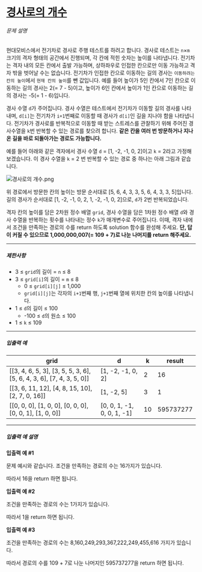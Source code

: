 # [경사로의 개수](https://school.programmers.co.kr/learn/courses/30/lessons/214290)


###### 문제 설명


현대모비스에서 전기차로 경사로 주행 테스트를 하려고 합니다. 경사로 테스트는 `n`×`m` 크기의 격자 형태의 공간에서 진행되며, 각 칸에 적힌 숫자는 높이를 나타냅니다. 전기차는 격자 내의 모든 칸에서 출발 가능하며, 상하좌우로 인접한 칸으로만 이동 가능하고 격자 밖을 벗어날 수는 없습니다. 전기차가 인접한 칸으로 이동하는 길의 경사는 `이동하려는 칸의 높이`에서 `현재 칸의 높이`를 뺀 값입니다. 예를 들어 높이가 5인 칸에서 7인 칸으로 이동하는 길의 경사는 2(\= 7 \- 5\)이고, 높이가 6인 칸에서 높이가 1인 칸으로 이동하는 길의 경사는 \-5(\= 1 \- 6\)입니다. 


경사 수열 `d`가 주어집니다. 경사 수열은 테스트에서 전기차가 이동할 길의 경사를 나타내며, `d[i]`는 전기차가 `i+1`번째로 이동할 때 경사가 `d[i]`인 길을 지나야 함을 나타냅니다. 전기차가 경사로를 반복적으로 이동할 때 받는 스트레스를 관찰하기 위해 주어진 경사수열을 `k`번 반복할 수 있는 경로를 찾으려 합니다. **같은 칸을 여러 번 방문하거나 지나온 길을 바로 되돌아가는 경로도 가능합니다.**


예를 들어 아래와 같은 격자에서 경사 수열 `d` \= \[1, \-2, \-1, 0, 2]이고 `k` \= 2라고 가정해 보겠습니다. 이 경사 수열을 `k` \= 2 번 반복할 수 있는 경로 중 하나는 아래 그림과 같습니다.


![경사로의 개수.png](https://grepp-programmers.s3.ap-northeast-2.amazonaws.com/files/production/fab2ada8-1f2b-4472-9e2b-6caf2669539c/%E1%84%80%E1%85%A7%E1%86%BC%E1%84%89%E1%85%A1%E1%84%85%E1%85%A9%E1%84%8B%E1%85%B4%20%E1%84%80%E1%85%A2%E1%84%89%E1%85%AE.png)


위 경로에서 방문한 칸의 높이는 방문 순서대로 \[5, 6, 4, 3, 3, 5, 6, 4, 3, 3, 5]입니다. 길의 경사가 순서대로 \[1, \-2, \-1, 0, 2, 1, \-2, \-1, 0, 2]으로, `d`가 2번 반복되었습니다.


격자 칸의 높이를 담은 2차원 정수 배열 `grid`, 경사 수열을 담은 1차원 정수 배열 `d`와 경사 수열을 반복하는 횟수를 나타내는 정수 `k`가 매개변수로 주어집니다. 이때, 격자 내에서 조건을 만족하는 경로의 수를 return 하도록 solution 함수를 완성해 주세요. **단, 답이 커질 수 있으므로 1,000,000,007(\= 109 \+ 7\)로 나눈 나머지를 return 해주세요.**




---


##### 제한사항


* 3 ≤ `grid`의 길이 \= `n` ≤ 8
* 3 ≤ `grid[i]`의 길이 \= `m` ≤ 8
	+ 0 ≤ `grid[i][j]` ≤ 1,000
	+ `grid[i][j]`는 각자의 `i+1`번째 행, `j+1`번째 열에 위치한 칸의 높이를 나타냅니다.
* 1 ≤ `d`의 길이 ≤ 100
	+ \-100 ≤ `d`의 원소 ≤ 100
* 1 ≤ `k` ≤ 109




---


##### 입출력 예




| grid | d | k | result |
| --- | --- | --- | --- |
| \[\[3, 4, 6, 5, 3], \[3, 5, 5, 3, 6], \[5, 6, 4, 3, 6], \[7, 4, 3, 5, 0]] | \[1, \-2, \-1, 0, 2] | 2 | 16 |
| \[\[3, 6, 11, 12], \[4, 8, 15, 10], \[2, 7, 0, 16]] | \[1, \-2, 5] | 3 | 1 |
| \[\[0, 0, 0], \[1, 0, 0], \[0, 0, 0], \[0, 0, 1], \[1, 0, 0]] | \[0, 0, 1, \-1, 0, 0, 1, \-1] | 10 | 595737277 |




---


##### 입출력 예 설명


**입출력 예 \#1**


문제 예시와 같습니다. 조건을 만족하는 경로의 수는 16가지가 있습니다.  

따라서 16을 return 하면 됩니다.


**입출력 예 \#2**


조건을 만족하는 경로의 수는 1가지가 있습니다.  

따라서 1을 return 하면 됩니다.


**입출력 예 \#3**


조건을 만족하는 경로의 수는 8,160,249,293,367,222,249,455,616 가지가 있습니다.  

따라서 경로의 수를 109 \+ 7로 나눈 나머지인 595737277을 return 하면 됩니다.



